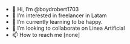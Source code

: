- 👋 Hi, I’m @boydrobert1703
- 👀 I’m interested in freelancer in Latam
- 🌱 I’m currently learning to be happy.
- 💞️ I’m looking to collaborate on Linea Artificial
- 📫 How to reach me [none]

<!---
boydrobert1703/boydrobert1703 is a ✨ special ✨ repository because its `README.md` (this file) appears on your GitHub profile.
You can click the Preview link to take a look at your changes.
--->
